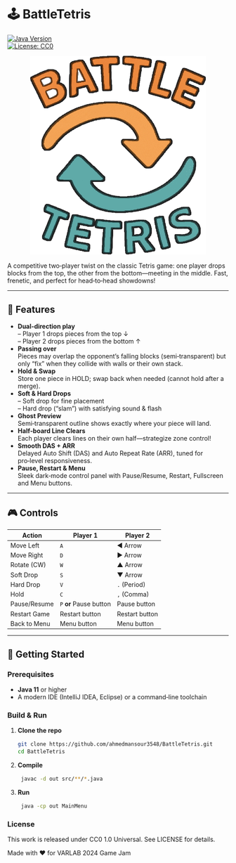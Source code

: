 # 🕹 BattleTetris

[![Java Version](https://img.shields.io/badge/Java-11%2B-blue)](https://www.oracle.com/java/)  
[![License: CC0](https://img.shields.io/badge/License-CC0-lightgrey)](LICENSE)

<p align="center">
  <img src="src/img/logo.png" alt="BattleTetris Logo" width="400"/>
</p>


A competitive two‑player twist on the classic Tetris game: one player drops blocks from the top, the other from the bottom—meeting in the middle. Fast, frenetic, and perfect for head‑to‑head showdowns!

---

## 🎯 Features

- **Dual‑direction play**  
  – Player 1 drops pieces from the top ↓  
  – Player 2 drops pieces from the bottom ↑  
- **Passing over**  
  Pieces may overlap the opponent’s falling blocks (semi‑transparent) but only “fix” when they collide with walls or their own stack.  
- **Hold & Swap**  
  Store one piece in HOLD; swap back when needed (cannot hold after a merge).  
- **Soft & Hard Drops**  
  – Soft drop for fine placement  
  – Hard drop (“slam”) with satisfying sound & flash  
- **Ghost Preview**  
  Semi‑transparent outline shows exactly where your piece will land.  
- **Half‑board Line Clears**  
  Each player clears lines on their own half—strategize zone control!  
- **Smooth DAS + ARR**  
  Delayed Auto Shift (DAS) and Auto Repeat Rate (ARR), tuned for pro‑level responsiveness.  
- **Pause, Restart & Menu**  
  Sleek dark‑mode control panel with Pause/Resume, Restart, Fullscreen and Menu buttons.

---

## 🎮 Controls

| Action        | Player 1        | Player 2          |
|---------------|-----------------|-------------------|
| Move Left     | `A`             | ◀️ Arrow           |
| Move Right    | `D`             | ▶️ Arrow           |
| Rotate (CW)   | `W`             | ▲ Arrow           |
| Soft Drop     | `S`             | ▼ Arrow           |
| Hard Drop     | `V`             | `.` (Period)      |
| Hold          | `C`             | `,` (Comma)       |
| Pause/Resume  | `P` **or** Pause button | Pause button   |
| Restart Game  | Restart button  | Restart button    |
| Back to Menu  | Menu button     | Menu button       |

---

## 🚀 Getting Started

### Prerequisites

- **Java 11** or higher  
- A modern IDE (IntelliJ IDEA, Eclipse) or a command‑line toolchain  

### Build & Run

1. **Clone the repo**  
   ```bash
   git clone https://github.com/ahmedmansour3548/BattleTetris.git
   cd BattleTetris
   ```
   
2. **Compile**  
   ```bash
	javac -d out src/**/*.java
	```
	
3. **Run**  
   ```bash
	java -cp out MainMenu
	```

### License
This work is released under CC0 1.0 Universal. See LICENSE for details.


Made with ❤️ for VARLAB 2024 Game Jam
